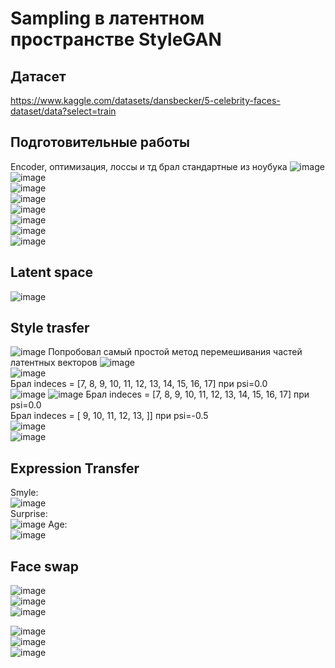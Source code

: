 # Sampling в латентном пространстве StyleGAN
## Датасет  
https://www.kaggle.com/datasets/dansbecker/5-celebrity-faces-dataset/data?select=train  
## Подготовительные работы
Encoder, оптимизация, лоссы и тд брал стандартные из ноубука
![image](https://github.com/BekusovMikhail/deep_generative_models/assets/63633043/de1270e5-cf85-420c-973d-5868027b8c35)  
![image](https://github.com/BekusovMikhail/deep_generative_models/assets/63633043/c077cb9c-164d-4e54-9a90-eca9d15eb584)  
![image](https://github.com/BekusovMikhail/deep_generative_models/assets/63633043/d444a10a-fb10-4504-beb3-fd47c7fe3d4e)  
![image](https://github.com/BekusovMikhail/deep_generative_models/assets/63633043/b41f5b0f-3d45-403d-876e-8e4701357021)  
![image](https://github.com/BekusovMikhail/deep_generative_models/assets/63633043/57b1e3b4-077f-408b-aef3-78a2c5f1d0a8)  
![image](https://github.com/BekusovMikhail/deep_generative_models/assets/63633043/a3f9e2eb-37bd-473b-9fc9-8d14521cec8e)  
![image](https://github.com/BekusovMikhail/deep_generative_models/assets/63633043/aa402368-a9f9-4ebe-b26a-0156c1d4d550)  
![image](https://github.com/BekusovMikhail/deep_generative_models/assets/63633043/e6c9a706-2fd5-4ebf-bded-ac7758ceec72)  
## Latent space  
![image](https://github.com/BekusovMikhail/deep_generative_models/assets/63633043/7c5d8e91-2560-4348-892a-cd5200504a35)
## Style trasfer
![image](https://github.com/BekusovMikhail/deep_generative_models/assets/63633043/5792850d-6687-4442-89fc-afe0e98f0f73)
Попробовал самый простой метод перемешивания частей латентных векторов
![image](https://github.com/BekusovMikhail/deep_generative_models/assets/63633043/4a00e0f1-a824-4c67-9289-2f3d947bfcb6)  
![image](https://github.com/BekusovMikhail/deep_generative_models/assets/63633043/aafbdf79-3a30-4d94-9078-85af60611f7b)  
Брал indeces = [7, 8, 9, 10, 11, 12, 13, 14, 15, 16, 17] при psi=0.0  
![image](https://github.com/BekusovMikhail/deep_generative_models/assets/63633043/eb1ab136-9641-4106-8a79-fc0252c46ca7)
![image](https://github.com/BekusovMikhail/deep_generative_models/assets/63633043/7d2173d9-607c-4b2d-9c6f-96125b4ebb89)
Брал indeces = [7, 8, 9, 10, 11, 12, 13, 14, 15, 16, 17] при psi=0.0  
Брал indeces = [ 9, 10, 11, 12, 13, ]] при psi=-0.5  
![image](https://github.com/BekusovMikhail/deep_generative_models/assets/63633043/d3a30ffd-7b6a-4d38-9d79-207092cf229d)  
![image](https://github.com/BekusovMikhail/deep_generative_models/assets/63633043/5918ae5b-0f84-4c39-8f4e-93079c3ba7ff)  
## Expression Transfer
Smyle:  
![image](https://github.com/BekusovMikhail/deep_generative_models/assets/63633043/249046d6-d587-4575-b5c1-d07ebc2dc124)  
Surprise:  
![image](https://github.com/BekusovMikhail/deep_generative_models/assets/63633043/65d594ad-eb96-40f1-81ee-1faedb538be1)
Age:  
![image](https://github.com/BekusovMikhail/deep_generative_models/assets/63633043/85f6c429-31af-48ea-a687-aa69f1e2989d)

## Face swap
![image](https://github.com/BekusovMikhail/deep_generative_models/assets/63633043/ae053c34-5f7a-4d90-9bdc-31038eba4e85)  
![image](https://github.com/BekusovMikhail/deep_generative_models/assets/63633043/5d7f668c-cd8e-4170-bb63-ecd2f001192b)  
![image](https://github.com/BekusovMikhail/deep_generative_models/assets/63633043/fe847fb2-821b-434e-b1ef-ad8ccd75f731)  
  
![image](https://github.com/BekusovMikhail/deep_generative_models/assets/63633043/1e68eea1-392e-4790-853e-2a748d5fecc4)  
![image](https://github.com/BekusovMikhail/deep_generative_models/assets/63633043/e359ff32-4b2f-4e06-aa3a-4f70c5fe36ac)  
![image](https://github.com/BekusovMikhail/deep_generative_models/assets/63633043/0e7fffb4-fa2e-445b-9e48-4224bb14ead8)  

